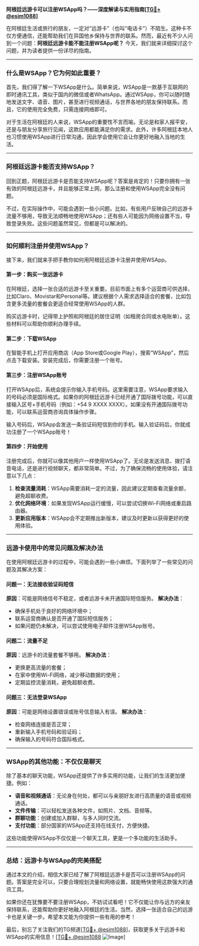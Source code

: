 **阿根廷远游卡可以注册WSApp吗？——深度解读与实用指南[[TG💪+ @esim1088](https://t.me/s/esim1088)]**

在阿根廷生活或旅行的朋友，一定对“远游卡”（也叫“电话卡”）不陌生。这种卡不仅方便通信，还能帮助我们在异国他乡保持与世界的联系。然而，最近有不少人问到一个问题：**阿根廷远游卡能不能注册WSApp呢？** 今天，我们就来详细探讨这个问题，并为读者提供一份详尽的指南。

---

### **什么是WSApp？它为何如此重要？**

首先，我们得了解一下WSApp是什么。简单来说，WSApp是一款基于互联网的即时通讯工具，类似于国内的微信或者WhatsApp。通过WSApp，你可以随时随地发送文字、语音、图片，甚至进行视频通话，与世界各地的朋友保持联系。而且，它的使用完全免费，只需连接网络即可。

对于生活在阿根廷的人来说，WSApp的重要性不言而喻。无论是和家人报平安，还是与朋友分享旅行见闻，这款应用都能满足你的需求。此外，许多阿根廷本地人也习惯使用WSApp进行日常沟通，因此学会使用它会让你更好地融入当地的生活。

---

### **阿根廷远游卡能否支持WSApp？**

回到正题，阿根廷远游卡是否能支持WSApp呢？答案是肯定的！只要你拥有一张有效的阿根廷远游卡，并且能够正常上网，那么注册和使用WSApp完全没有问题。

不过，在实际操作中，可能会遇到一些小问题。比如，有些用户反映自己的远游卡流量不够用，导致无法顺畅地使用WSApp；还有些人可能因为网络设置不当，导致登录失败。这些问题虽然常见，但都是可以解决的。

---

### **如何顺利注册并使用WSApp？**

接下来，我们就来手把手教你如何用阿根廷远游卡注册并使用WSApp。

#### **第一步：购买一张远游卡**
在阿根廷，选择一张合适的远游卡至关重要。目前市面上有多个运营商可供选择，比如Claro、Movistar和Personal等。建议根据个人需求选择适合的套餐，比如包含更多流量的套餐会更适合经常使用WSApp的人群。

购买远游卡时，记得带上护照和阿根廷的居住证明（如租房合同或水电账单）。这些材料可以帮助你顺利办理手续。

#### **第二步：下载WSApp**
在智能手机上打开应用商店（App Store或Google Play），搜索“WSApp”，然后点击下载安装。安装完成后，你需要注册一个账号。

#### **第三步：注册WSApp账号**
打开WSApp后，系统会提示你输入手机号码。这里需要注意，WSApp要求输入的号码必须是国际格式。如果你的阿根廷远游卡已经开通了国际拨号功能，可以直接输入区号+手机号码（例如：+54 9 XXXX XXXX）。如果没有开通国际拨号功能，可以联系运营商咨询具体操作步骤。

输入号码后，WSApp会发送一条验证码短信到你的手机。输入验证码后，你就成功注册了一个WSApp账号！

#### **第四步：开始使用**
注册完成后，你就可以像其他用户一样使用WSApp了。无论是发送消息、拨打语音电话，还是进行视频聊天，都非常简单。不过，为了确保流畅的使用体验，请注意以下几点：

1. **检查流量消耗**：WSApp需要消耗一定的流量，因此建议定期查看流量余额，避免超额收费。
2. **优化网络环境**：如果发现WSApp运行缓慢，可以尝试切换Wi-Fi网络或重启路由器。
3. **更新应用版本**：WSApp会不定期推出新版本，建议及时更新以获得更好的使用体验。

---

### **远游卡使用中的常见问题及解决办法**

在使用阿根廷远游卡的过程中，可能会遇到一些小麻烦。下面列举了一些常见的问题及其解决方案：

#### **问题一：无法接收验证码短信**
**原因**：可能是网络信号不稳定，或者远游卡未开通国际短信服务。
**解决办法**：
- 确保手机处于良好的网络环境中；
- 联系运营商确认是否开通了国际短信服务；
- 如果问题仍未解决，可以尝试使用电子邮件注册WSApp账号。

#### **问题二：流量不足**
**原因**：远游卡的流量套餐不够用。
**解决办法**：
- 更换更高流量的套餐；
- 在家中使用Wi-Fi网络，减少移动数据的使用；
- 定期监控流量消耗，避免超额收费。

#### **问题三：无法登录WSApp**
**原因**：可能是网络设置错误或账号信息输入有误。
**解决办法**：
- 检查网络连接是否正常；
- 重新输入手机号码和验证码；
- 确保输入的号码符合国际格式。

---

### **WSApp的其他功能：不仅仅是聊天**

除了基本的聊天功能，WSApp还提供了许多实用的功能，让我们的生活更加便捷。例如：

- **语音和视频通话**：无论身在何处，都可以与亲朋好友进行高质量的语音或视频通话。
- **文件传输**：可以轻松发送各种文件，如照片、文档、音频等。
- **群聊功能**：创建或加入群聊，与多人同时交流。
- **支付功能**：部分国家的WSApp还支持在线支付，方便快捷。

这些功能使得WSApp不仅仅是一个聊天工具，更是一个多功能的生活助手。

---

### **总结：远游卡与WSApp的完美搭配**

通过本文的介绍，相信大家已经了解了阿根廷远游卡是否可以注册WSApp的问题。答案是完全可以，只要合理规划流量和网络设置，就能畅快使用这款强大的通讯工具。

如果你还在犹豫要不要注册WSApp，不妨试试看吧！它不仅能让你与远方的亲友保持联系，还能帮助你更好地融入阿根廷的生活。当然，选择一张适合自己的远游卡也是关键一步。希望本文能为你提供一些有用的参考！

最后，别忘了关注我们的TG频道[[TG💪+ @esim1088](https://t.me/s/esim1088)]，获取更多关于远游卡和WSApp的实用信息！[[TG💪+ @esim1088](https://t.me/s/esim1088) ![Image](https://i.postimg.cc/4NQfJmqS/Snipaste-2025-05-13-00-14-12.png)]